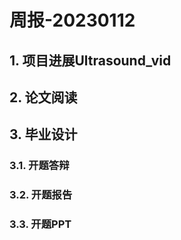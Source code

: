 # 周报-20230112

## 1. 项目进展Ultrasound_vid

## 2. 论文阅读

## 3. 毕业设计

### 3.1. 开题答辩

### 3.2. 开题报告

### 3.3. 开题PPT

